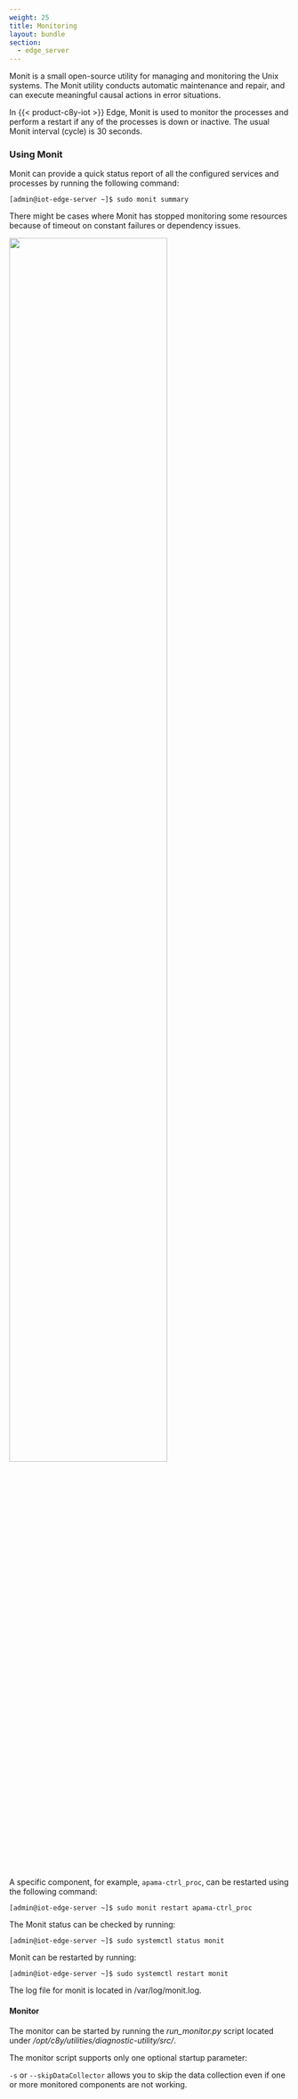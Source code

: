 ```yaml
---
weight: 25
title: Monitoring
layout: bundle
section:
  - edge_server
---
```


Monit is a small open-source utility for managing and monitoring the Unix systems. The Monit utility conducts automatic maintenance and repair, and can execute meaningful causal actions in error situations.

In {{< product-c8y-iot >}} Edge, Monit is used to monitor the processes and perform a restart if any of the processes is down or inactive. The usual Monit interval (cycle) is 30 seconds.

### Using Monit

Monit can provide a quick status report of all the configured services and processes by running the following command:

	[admin@iot-edge-server ~]$ sudo monit summary

There might be cases where Monit has stopped monitoring some resources because of timeout on constant failures or dependency issues.

<img src="/images/edge/edge-monitoring-02.png" name="Status report" style="width:75%;"/>

A specific component, for example, `apama-ctrl_proc`, can be restarted using the following command:

	[admin@iot-edge-server ~]$ sudo monit restart apama-ctrl_proc

The Monit status can be checked by running:

	[admin@iot-edge-server ~]$ sudo systemctl status monit

Monit can be restarted by running:

	[admin@iot-edge-server ~]$ sudo systemctl restart monit

The log file for monit is located in /var/log/monit.log.

#### Monitor

The monitor can be started by running the *run_monitor.py* script located under */opt/c8y/utilities/diagnostic-utility/src/*.

The monitor script supports only one optional startup parameter:

`-s` or `--skipDataCollector` allows you to skip the data collection even if one or more monitored components are not working.
